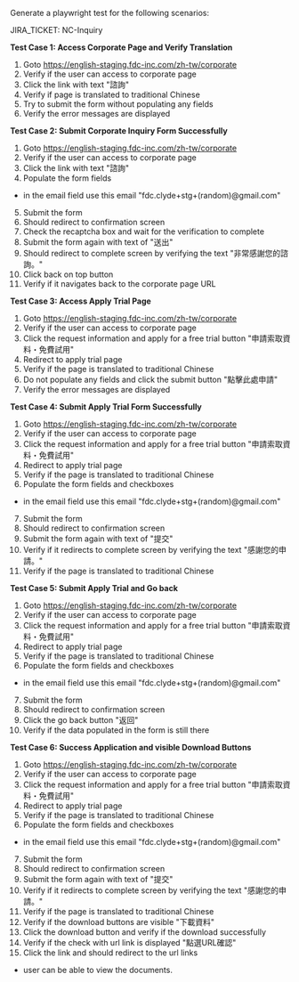 Generate a playwright test for the following scenarios:

JIRA_TICKET: NC-Inquiry

**Test Case 1: Access Corporate Page and Verify Translation**
1. Goto https://english-staging.fdc-inc.com/zh-tw/corporate
2. Verify if the user can access to corporate page
3. Click the link with text "諮詢"
4. Verify if page is translated to traditional Chinese
5. Try to submit the form without populating any fields
6. Verify the error messages are displayed

**Test Case 2: Submit Corporate Inquiry Form Successfully**
1. Goto https://english-staging.fdc-inc.com/zh-tw/corporate
2. Verify if the user can access to corporate page
3. Click the link with text "諮詢"
4. Populate the form fields
 - in the email field use this email "fdc.clyde+stg+(random)@gmail.com"
5. Submit the form
6. Should redirect to confirmation screen
7. Check the recaptcha box and wait for the verification to complete
8. Submit the form again with text of "送出"
9. Should redirect to complete screen by verifying the text "非常感謝您的諮詢。"
10. Click back on top button
11. Verify if it navigates back to the corporate page URL

**Test Case 3: Access Apply Trial Page**
1. Goto https://english-staging.fdc-inc.com/zh-tw/corporate
2. Verify if the user can access to corporate page
3. Click the request information and apply for a free trial button "申請索取資料・免費試用"
4. Redirect to apply trial page
5. Verify if the page is translated to traditional Chinese
6. Do not populate any fields and click the submit button "點擊此處申請"
7. Verify the error messages are displayed

**Test Case 4: Submit Apply Trial Form Successfully**
1. Goto https://english-staging.fdc-inc.com/zh-tw/corporate
2. Verify if the user can access to corporate page
3. Click the request information and apply for a free trial button "申請索取資料・免費試用"
4. Redirect to apply trial page
5. Verify if the page is translated to traditional Chinese
6. Populate the form fields and checkboxes
 - in the email field use this email "fdc.clyde+stg+(random)@gmail.com"
7. Submit the form
8. Should redirect to confirmation screen
9. Submit the form again with text of "提交"
10. Verify if it redirects to complete screen by verifying the text "感謝您的申請。"
11. Verify if the page is translated to traditional Chinese

**Test Case 5: Submit Apply Trial and Go back**
1. Goto https://english-staging.fdc-inc.com/zh-tw/corporate
2. Verify if the user can access to corporate page
3. Click the request information and apply for a free trial button "申請索取資料・免費試用"
4. Redirect to apply trial page
5. Verify if the page is translated to traditional Chinese
6. Populate the form fields and checkboxes
 - in the email field use this email "fdc.clyde+stg+(random)@gmail.com"
7. Submit the form
8. Should redirect to confirmation screen
9. Click the go back button "返回"
10. Verify if the data populated in the form is still there

**Test Case 6: Success Application and visible Download Buttons**
1. Goto https://english-staging.fdc-inc.com/zh-tw/corporate
2. Verify if the user can access to corporate page
3. Click the request information and apply for a free trial button "申請索取資料・免費試用"
4. Redirect to apply trial page
5. Verify if the page is translated to traditional Chinese
6. Populate the form fields and checkboxes
 - in the email field use this email "fdc.clyde+stg+(random)@gmail.com"
7. Submit the form
8. Should redirect to confirmation screen
9. Submit the form again with text of "提交"
10. Verify if it redirects to complete screen by verifying the text "感謝您的申請。"
11. Verify if the page is translated to traditional Chinese
12. Verify if the download buttons are visible "下載資料"
13. Click the download button and verify if the download successfully
14. Verify if the check with url link is displayed "點選URL確認"
15. Click the link and should redirect to the url links
 - user can be able to view the documents.
